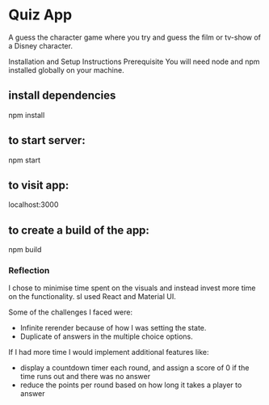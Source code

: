 # Quiz App
A guess the character game where you try and guess the film or tv-show of a Disney character.

Installation and Setup Instructions
Prerequisite
You will need node and npm installed globally on your machine.

## install dependencies
npm install

## to start server:
npm start

## to visit app:
localhost:3000

## to create a build of the app:
npm build

### Reflection
I chose to minimise time spent on the visuals and instead invest more time on the functionality. sI used React and Material UI.

Some of the challenges I faced were:

- Infinite rerender because of how I was setting the state.
- Duplicate of answers in the multiple choice options.

If I had more time I would implement additional features like:

- display a countdown timer each round, and assign a score of 0 if the time runs out and there was no answer
- reduce the points per round based on how long it takes a player to answer
